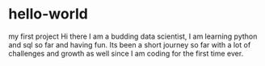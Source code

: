 # hello-world
my first project
Hi there I am a budding data scientist, I am learning python and sql so far and having fun.
Its been a short journey so far with a lot of challenges and growth as well since I am coding for the first time ever.

